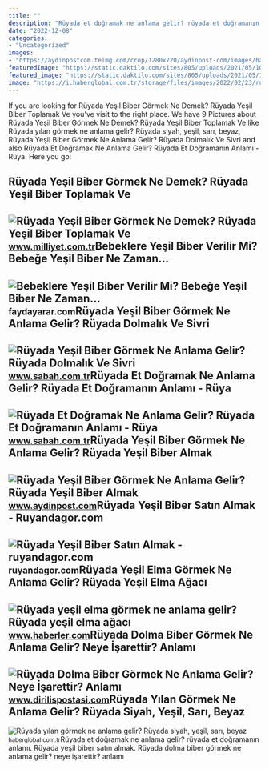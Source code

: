 ```yaml
---
title: ""
description: "Rüyada et doğramak ne anlama gelir? rüyada et doğramanın anlamı"
date: "2022-12-08"
categories:
- "Uncategorized"
images:
- "https://aydinpostcom.teimg.com/crop/1280x720/aydinpost-com/images/haberler/2020/05/ruyada-yesil-biber-gormek-ne-anlama-gelir-ruyada-yesil-biber-almak-toplamak-ve-yemek-anlami_1TEk7oEbVm.jpg"
featuredImage: "https://static.daktilo.com/sites/805/uploads/2021/05/10/ruyada-dolma-biber-gormek-ne-anlama-gelir-neye-isarettir-anlami-yorumu1.jpg"
featured_image: "https://static.daktilo.com/sites/805/uploads/2021/05/10/ruyada-dolma-biber-gormek-ne-anlama-gelir-neye-isarettir-anlami-yorumu1.jpg"
image: "https://i.haberglobal.com.tr/storage/files/images/2022/02/23/ruyada-yilan-gormek-ne-anlama-gelir-ruyada-siyah-yesil-sari-beyaz-kirmizi-ve-mavi-evde-yilan-gormek-ne-demek-IJYp.jpg"
---
```


If you are looking for Rüyada Yeşil Biber Görmek Ne Demek? Rüyada Yeşil Biber Toplamak Ve you've visit to the right place. We have 9 Pictures about Rüyada Yeşil Biber Görmek Ne Demek? Rüyada Yeşil Biber Toplamak Ve like Rüyada yılan görmek ne anlama gelir? Rüyada siyah, yeşil, sarı, beyaz, Rüyada Yeşil Biber Görmek Ne Anlama Gelir? Rüyada Dolmalık Ve Sivri and also Rüyada Et Doğramak Ne Anlama Gelir? Rüyada Et Doğramanın Anlamı - Rüya. Here you go:

Rüyada Yeşil Biber Görmek Ne Demek? Rüyada Yeşil Biber Toplamak Ve
------------------------------------------------------------------

 ![Rüyada Yeşil Biber Görmek Ne Demek? Rüyada Yeşil Biber Toplamak Ve](https://i2.milimaj.com/i/milliyet/75/0x0/5f1e165dadcdeb0d00d0f78c.jpg) <small>www.milliyet.com.tr</small>Bebeklere Yeşil Biber Verilir Mi? Bebeğe Yeşil Biber Ne Zaman...
----------------------------------------------------------------

 ![Bebeklere Yeşil Biber Verilir Mi? Bebeğe Yeşil Biber Ne Zaman...](https://faydayarar.com/wp-content/uploads/2020/02/bebeklere-yesil-biber-verilir-mi-bebege-yesil-biber-ne-zaman-verilir.jpg) <small>faydayarar.com</small>Rüyada Yeşil Biber Görmek Ne Anlama Gelir? Rüyada Dolmalık Ve Sivri
-------------------------------------------------------------------

 ![Rüyada Yeşil Biber Görmek Ne Anlama Gelir? Rüyada Dolmalık Ve Sivri](https://iasbh.tmgrup.com.tr/1e723a/650/344/0/40/723/419?u=https://isbh.tmgrup.com.tr/sbh/2022/04/27/ruyada-yesil-biber-gormek-ne-anlama-gelir-ruyada-dolmalik-ve-sivri-yesil-biber-toplamak-yemek-almak-anlami-1651054818302.jpg) <small>www.sabah.com.tr</small>Rüyada Et Doğramak Ne Anlama Gelir? Rüyada Et Doğramanın Anlamı - Rüya
----------------------------------------------------------------------

 ![Rüyada Et Doğramak Ne Anlama Gelir? Rüyada Et Doğramanın Anlamı - Rüya](https://iasbh.tmgrup.com.tr/3e17ce/650/344/0/4/724/384?u=https://isbh.tmgrup.com.tr/sbh/2022/06/20/ruyada-et-dogramak-ne-anlama-gelir-ruyada-et-dogramanin-anlami-1655712219208.jpg) <small>www.sabah.com.tr</small>Rüyada Yeşil Biber Görmek Ne Anlama Gelir? Rüyada Yeşil Biber Almak
-------------------------------------------------------------------

 ![Rüyada Yeşil Biber Görmek Ne Anlama Gelir? Rüyada Yeşil Biber Almak](https://aydinpostcom.teimg.com/crop/1280x720/aydinpost-com/images/haberler/2020/05/ruyada-yesil-biber-gormek-ne-anlama-gelir-ruyada-yesil-biber-almak-toplamak-ve-yemek-anlami_1TEk7oEbVm.jpg) <small>www.aydinpost.com</small>Rüyada Yeşil Biber Satın Almak - Ruyandagor.com
-----------------------------------------------

 ![Rüyada Yeşil Biber Satın Almak - ruyandagor.com](https://images.ruyandagor.com/2017/04/yesil-biber-satin-almak-1338.jpg) <small>ruyandagor.com</small>Rüyada Yeşil Elma Görmek Ne Anlama Gelir? Rüyada Yeşil Elma Ağacı
-----------------------------------------------------------------

 ![Rüyada yeşil elma görmek ne anlama gelir? Rüyada yeşil elma ağacı](https://i.hbrcdn.com/haber/2022/10/10/ruyada-yesil-elma-gormek-ne-anlama-gelir-ruyada-15348459_6451_amp.jpg) <small>www.haberler.com</small>Rüyada Dolma Biber Görmek Ne Anlama Gelir? Neye İşarettir? Anlamı
-----------------------------------------------------------------

 ![Rüyada Dolma Biber Görmek Ne Anlama Gelir? Neye İşarettir? Anlamı](https://static.daktilo.com/sites/805/uploads/2021/05/10/ruyada-dolma-biber-gormek-ne-anlama-gelir-neye-isarettir-anlami-yorumu1.jpg) <small>www.dirilispostasi.com</small>Rüyada Yılan Görmek Ne Anlama Gelir? Rüyada Siyah, Yeşil, Sarı, Beyaz
---------------------------------------------------------------------

 ![Rüyada yılan görmek ne anlama gelir? Rüyada siyah, yeşil, sarı, beyaz](https://i.haberglobal.com.tr/storage/files/images/2022/02/23/ruyada-yilan-gormek-ne-anlama-gelir-ruyada-siyah-yesil-sari-beyaz-kirmizi-ve-mavi-evde-yilan-gormek-ne-demek-IJYp.jpg) <small>haberglobal.com.tr</small>Rüyada et doğramak ne anlama gelir? rüyada et doğramanın anlamı. Rüyada yeşil biber satın almak. Rüyada dolma biber görmek ne anlama gelir? neye i̇şarettir? anlamı
